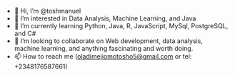- 👋 Hi, I’m @toshmanuel
- 👀 I’m interested in Data Analysis, Machine Learning, and Java 
- 🌱 I’m currently learning Python, Java, R, JavaScript, MySql, PostgreSQL, and C#
- 💞️ I’m looking to collaborate on Web development, data analysis, machine learning, and anything fascinating and worth doing. 
- 📫 How to reach me (oladimejiomotosho5@gmail.com or tel: +2348176587661)

<!---
toshmanuel/toshmanuel is a ✨ special ✨ repository because its `README.md` (this file) appears on your GitHub profile.
You can click the Preview link to take a look at your changes.
--->

